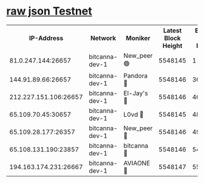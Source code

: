 [raw json Testnet](https://rpc-check.bcat.stavr.tech/bcat/rpc-bcat-result.json)
=


<table><tr><th>IP-Address</th><th>Network</th><th>Moniker</th><th>Latest Block Height</th><th>Earliest Block Height</th><th>Catching Up</th><th>Tx Index</th><th>Voting Power</th><th>Scan Time</th></tr><tr><td>81.0.247.144:26657</td><td>bitcanna-dev-1</td><td>New_peer 🟢</td><td>5548145</td><td>1</td><td>False</td><td>on</td><td>0</td><td>2023-12-17T11:37:13.463752482UTC</td></tr><tr><td>144.91.89.66:26657</td><td>bitcanna-dev-1</td><td>Pandora 🔴</td><td>5548146</td><td>3675711</td><td>False</td><td>on</td><td>2096387</td><td>2023-12-17T11:37:23.420346997UTC</td></tr><tr><td>212.227.151.106:26657</td><td>bitcanna-dev-1</td><td>El-Jay's 🔴</td><td>5548146</td><td>4670391</td><td>False</td><td>on</td><td>2218164</td><td>2023-12-17T11:37:20.184922402UTC</td></tr><tr><td>65.109.70.45:30657</td><td>bitcanna-dev-1</td><td>L0vd 🔴</td><td>5548145</td><td>4828155</td><td>False</td><td>on</td><td>7920</td><td>2023-12-17T11:37:13.819885639UTC</td></tr><tr><td>65.109.28.177:26357</td><td>bitcanna-dev-1</td><td>New_peer 🔴</td><td>5548146</td><td>4952911</td><td>False</td><td>on</td><td>2237067</td><td>2023-12-17T11:37:20.550075406UTC</td></tr><tr><td>65.108.131.190:23857</td><td>bitcanna-dev-1</td><td>bitcanna 🔴</td><td>5548146</td><td>5448146</td><td>False</td><td>off</td><td>82368</td><td>2023-12-17T11:37:20.944046777UTC</td></tr><tr><td>194.163.174.231:26667</td><td>bitcanna-dev-1</td><td>AVIAONE 🔴</td><td>5548147</td><td>5540261</td><td>False</td><td>on</td><td>1949865</td><td>2023-12-17T11:37:25.792028467UTC</td></tr></table>